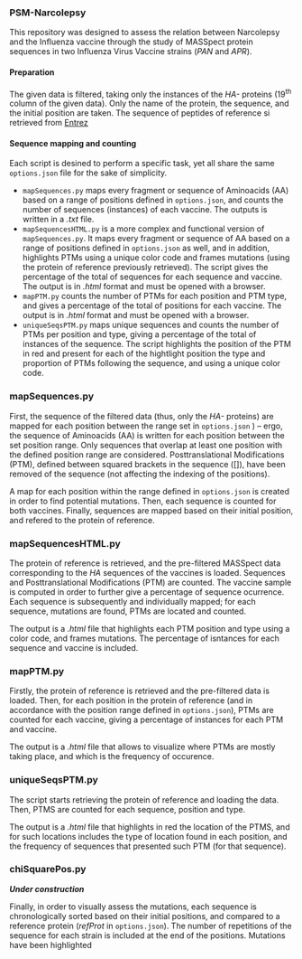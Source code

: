 ### PSM-Narcolepsy
This repository was designed to assess the relation between Narcolepsy and the Influenza vaccine through the study of MASSpect protein sequences in two Influenza Virus Vaccine strains (_PAN_ and _APR_).

#### Preparation 
The given data is filtered, taking only the instances of the _HA-_ proteins (19<sup>th</sup> column of the given data). Only the name of the protein, the sequence, and the initial position are taken. The sequence of peptides of reference si retrieved from [Entrez](https://www.ncbi.nlm.nih.gov/Class/MLACourse/Original8Hour/Entrez/)

#### Sequence mapping and counting

Each script is desined to perform a specific task, yet all share the same `options.json` file for the sake of simplicity. 
- `mapSequences.py` maps every fragment or sequence of Aminoacids (AA) based on a range of positions defined in `options.json`, and counts the number of sequences (instances) of each vaccine. The outputs is written in a _.txt_ file.
- `mapSequencesHTML.py` is a more complex and functional version of `mapSequences.py`. It maps every fragment or sequence of AA based on a range of positions defined in `options.json` as well, and in addition, highlights PTMs using a unique color code and frames mutations (using the protein of reference previously retrieved). The script gives the percentage of the total of sequences for each sequence and vaccine. The output is in _.html_ format and must be opened with a browser.
- `mapPTM.py` counts the number of PTMs for each position and PTM type, and gives a percentage of the total of positions for each vaccine. The output is in _.html_ format and must be opened with a browser.
- `uniqueSeqsPTM.py` maps unique sequences and counts the number of PTMs per position and type, giving a percentage of the total of instances of the sequence. The script highlights the position of the PTM in <span color='red'>red</span> and present for each of the hightlight position the type and proportion of PTMs following the sequence, and using a unique color code. 


### mapSequences.py

First, the sequence of the filtered data (thus, only the *HA-* proteins) are mapped for each position between the range set in `options.json` ) &ndash; ergo, the sequence of Aminoacids (AA) is written for each position between the set position range. Only sequences that overlap at least one position with the defined position range are considered. Posttranslational Modifications (PTM), defined between squared brackets in the sequence (\[\]), have been removed of the sequence (not affecting the indexing of the positions). 

A map for each position within the range defined in `options.json` is created in order to find potential mutations. Then, each sequence is counted for both vaccines. Finally, sequences are mapped based on their initial position, and refered to the protein of reference. 

### mapSequencesHTML.py

The protein of reference is retrieved, and the pre-filtered MASSpect data corresponding to the _HA_ sequences of the vaccines is loaded. Sequences and Posttranslational Modifications (PTM) are counted. The vaccine sample is computed in order to further give a percentage of sequence ocurrence. Each sequence is subsequently and individually mapped; for each sequence, mutations are found, PTMs are located and counted. 

The output is a _.html_ file that highlights each PTM position and type using a color code, and frames mutations. The percentage of isntances for each sequence and vaccine is included. 

### mapPTM.py

Firstly, the protein of reference is retrieved and the pre-filtered data is loaded. Then, for each position in the protein of reference (and in accordance with the position range defined in `options.json`), PTMs are counted for each vaccine, giving a percentage of instances for each PTM and vaccine. 

The output is a _.html_ file that allows to visualize where PTMs are mostly taking place, and which is the frequency of occurence. 

### uniqueSeqsPTM.py

The script starts retrieving the protein of reference and loading the data. Then, PTMS are counted for each sequence, position and type. 

The output is a _.html_ file that highlights in  <span color='red'>red</span> the location of the PTMS, and for such locations includes the type of location found in each position, and the frequency of sequences that presented such PTM (for that sequence).

### chiSquarePos.py

__*Under construction*__







Finally, in order to visually assess the mutations, each sequence is chronologically sorted based on their initial positions, and compared to a reference protein (_refProt_ in `options.json`). The number of repetitions of the sequence for each strain is included at the end of the positions. Mutations have been highlighted
